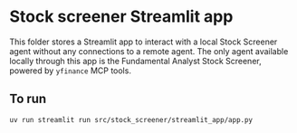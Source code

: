 # Stock screener Streamlit app

This folder stores a Streamlit app to interact with a local Stock Screener agent without any connections to a remote agent. The only agent available locally through this app is the Fundamental Analyst Stock Screener, powered by `yfinance` MCP tools.


## To run

`uv run streamlit run src/stock_screener/streamlit_app/app.py`
